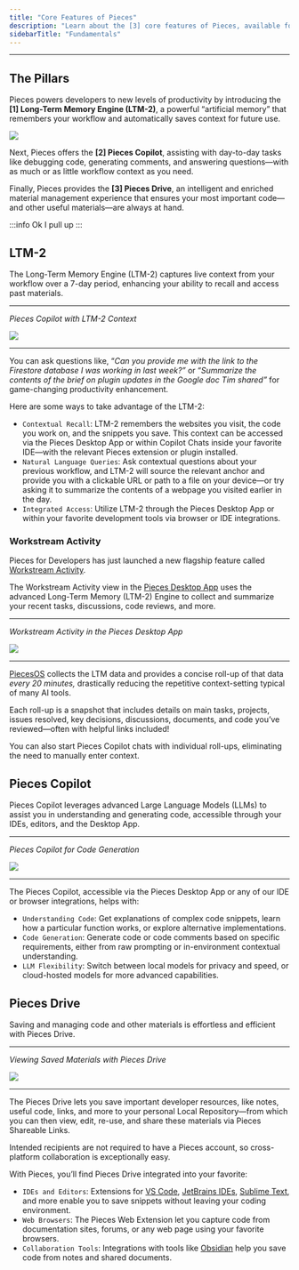 ```yaml
---
title: "Core Features of Pieces"
description: "Learn about the [3] core features of Pieces, available for use within the Pieces for Developers Desktop App and any supported browser or IDE integration."
sidebarTitle: "Fundamentals"
---
```


---

## The Pillars

Pieces powers developers to new levels of productivity by introducing the **[1] Long-Term Memory Engine (LTM-2)**, a powerful “artificial memory” that remembers your workflow and automatically saves context for future use.

![](https://storage.googleapis.com/hashnode_product_documentation_assets/meet_pieces_assets/meet_pieces/fundamentals/ltm-2-header.png)

Next, Pieces offers the **[2] Pieces Copilot**, assisting with day-to-day tasks like debugging code, generating comments, and answering questions—with as much or as little workflow context as you need.

Finally, Pieces provides the **[3] Pieces Drive**, an intelligent and enriched material management experience that ensures your most important code—and other useful materials—are always at hand.

:::info
Ok I pull up
:::
  
  ## LTM-2

The Long-Term Memory Engine (LTM-2) captures live context from your workflow over a 7-day period, enhancing your ability to recall and access past materials.

---

_Pieces Copilot with LTM-2 Context_

![](https://cdn.hashnode.com/res/hashnode/image/upload/v1734028488469/d128a760-7e91-4dbf-8cfc-e7fc257488b7.png?auto=compress,format&format=webp&q=75)

---

You can ask questions like, “_Can you provide me with the link to the Firestore database I was working in last week?”_ or “_Summarize the contents of the brief on plugin updates in the Google doc Tim shared”_ for game-changing productivity enhancement.

Here are some ways to take advantage of the LTM-2:

- `Contextual Recall`: LTM-2 remembers the websites you visit, the code you work on, and the snippets you save. This context can be accessed via the Pieces Desktop App or within Copilot Chats inside your favorite IDE—with the relevant Pieces extension or plugin installed.
- `Natural Language Queries`: Ask contextual questions about your previous workflow, and LTM-2 will source the relevant anchor and provide you with a clickable URL or path to a file on your device—or try asking it to summarize the contents of a webpage you visited earlier in the day.
- `Integrated Access`: Utilize LTM-2 through the Pieces Desktop App or within your favorite development tools via browser or IDE integrations.

### Workstream Activity

Pieces for Developers has just launched a new flagship feature called [Workstream Activity](https://docs.pieces.app/products/desktop/workstream-activity).

The Workstream Activity view in the [Pieces Desktop App](https://docs.pieces.app/products/desktop) uses the advanced Long-Term Memory (LTM-2) Engine to collect and summarize your recent tasks, discussions, code reviews, and more.

---

_Workstream Activity in the Pieces Desktop App_

![](https://storage.googleapis.com/hashnode_product_documentation_assets/desktop_app_assets/workstream_activity/new_workstream_activity_media/ltm_rollup_demo_screenshot.png)

---

[PiecesOS](https://docs.pieces.app/products/core-dependencies/pieces-os) collects the LTM data and provides a concise roll-up of that data _every 20 minutes,_ drastically reducing the repetitive context-setting typical of many AI tools.

Each roll-up is a snapshot that includes details on main tasks, projects, issues resolved, key decisions, discussions, documents, and code you’ve reviewed—often with helpful links included\!

You can also start Pieces Copilot chats with individual roll-ups, eliminating the need to manually enter context.

## Pieces Copilot

Pieces Copilot leverages advanced Large Language Models (LLMs) to assist you in understanding and generating code, accessible through your IDEs, editors, and the Desktop App.

---

_Pieces Copilot for Code Generation_

![](https://cdn.hashnode.com/res/hashnode/image/upload/v1734028533289/f37f7075-f2d2-4a99-b948-c23fd70e7257.png?auto=compress,format&format=webp&q=75)

---

The Pieces Copilot, accessible via the Pieces Desktop App or any of our IDE or browser integrations, helps with:

- `Understanding Code`: Get explanations of complex code snippets, learn how a particular function works, or explore alternative implementations.
- `Code Generation`: Generate code or code comments based on specific requirements, either from raw prompting or in-environment contextual understanding.
- `LLM Flexibility`: Switch between local models for privacy and speed, or cloud-hosted models for more advanced capabilities.

## Pieces Drive

Saving and managing code and other materials is effortless and efficient with Pieces Drive.

---

_Viewing Saved Materials with Pieces Drive_

![](https://cdn.hashnode.com/res/hashnode/image/upload/v1734026181487/e947ec50-4346-49f1-a967-62b218aafc47.png?auto=compress,format&format=webp&q=75)

---

The Pieces Drive lets you save important developer resources, like notes, useful code, links, and more to your personal Local Repository—from which you can then view, edit, re-use, and share these materials via Pieces Shareable Links.

Intended recipients are not required to have a Pieces account, so cross-platform collaboration is exceptionally easy.

With Pieces, you’ll find Pieces Drive integrated into your favorite:

- `IDEs and Editors`: Extensions for [VS Code](https://docs.pieces.app/products/extensions-plugins/visual-studio-code), [JetBrains IDEs](https://docs.pieces.app/products/extensions-plugins/jetbrains), [Sublime Text](https://docs.pieces.app/products/extensions-plugins/sublime), and more enable you to save snippets without leaving your coding environment.
- `Web Browsers`: The Pieces Web Extension let you capture code from documentation sites, forums, or any web page using your favorite browsers.
- `Collaboration Tools`: Integrations with tools like [Obsidian](https://docs.pieces.app/products/obsidian) help you save code from notes and shared documents.
